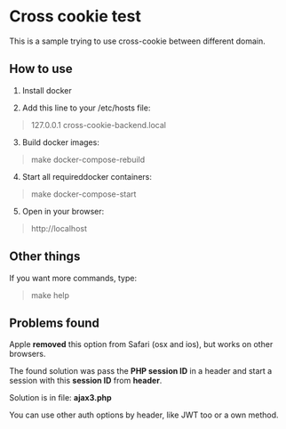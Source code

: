 # Cross cookie test

This is a sample trying to use cross-cookie between different domain.  

## How to use

1. Install docker  

2. Add this line to your /etc/hosts file:  
> 127.0.0.1 cross-cookie-backend.local

3. Build docker images:
> make docker-compose-rebuild

4. Start all requireddocker containers:
> make docker-compose-start

5. Open in your browser:  
> http://localhost

## Other things  

If you want more commands, type:  
> make help  

## Problems found

Apple **removed** this option from Safari (osx and ios), but works on other browsers.  

The found solution was pass the **PHP session ID** in a header and start a session with this **session ID** from **header**.  

Solution is in file: **ajax3.php**  

You can use other auth options by header, like JWT too or a own method.  